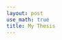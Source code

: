 ```yaml
---
layout: post
use_math: true
title: My Thesis
---
```


<object data="../assets/Thesis_draft_ee19s006_Jun27-A5.pdf" width="1000" height="1000" type='application/pdf'></object>
